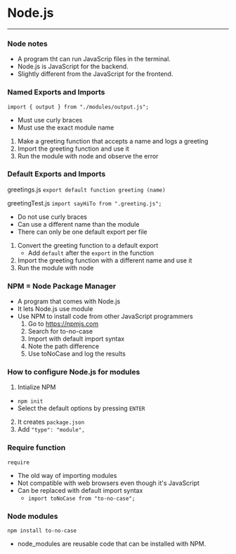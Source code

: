 # Node.js
---
### Node notes

- A program tht can run JavaScrip files in the terminal.
- Node.js is JavaScript for the backend.
- Slightly different from the JavaScript for the frontend.

### Named Exports and Imports

`import { output } from "./modules/output.js";`

- Must use curly braces
- Must use the exact module name
1. Make a greeting function that accepts a name and logs a greeting
2. Import the greeting function and use it
3. Run the module with node and observe the error

### Default Exports and Imports

greetings.js
`export default function greeting (name)`

greetingTest.js
`import sayHiTo from ".greeting.js";`

- Do not use curly braces
- Can use a different name than the module
- There can only be one default export per file
1. Convert the greeting function to a default export
   - Add `default`  after the `export` in the function
2. Import the greeting function with a different name and use it
3. Run the module with node

### NPM = Node Package Manager

- A program that comes with Node.js
- It lets Node.js use module
- Use NPM to install code from other JavaScript programmers
  1. Go to https://npmjs.com
  2. Search for to-no-case
  3. Import with default import syntax
  4. Note the path difference
  5. Use toNoCase and log the results

### How to configure Node.js for modules

1. Intialize NPM
  - `npm init`
  - Select the default options by pressing `ENTER`
2. It creates `package.json`
3. Add `"type": "module",`

### Require function

`require`

- The old way of importing modules
- Not compatible with web browsers even though it's JavaScript
- Can be replaced with default import syntax
  - `import toNoCase from "to-no-case";`

### Node modules

`npm install to-no-case`

- node_modules are reusable code that can be installed with NPM.